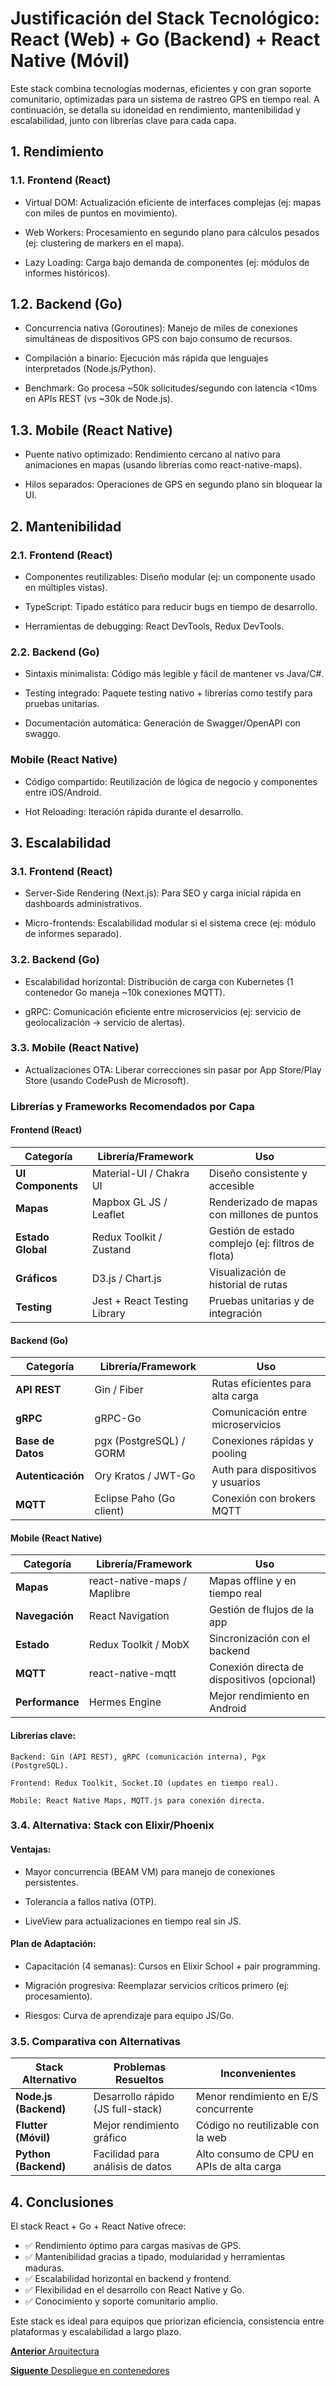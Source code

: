 # Justificación del Stack Tecnológico: React (Web) + Go (Backend) + React Native (Móvil)

Este stack combina tecnologías modernas, eficientes y con gran soporte comunitario, optimizadas para un sistema de rastreo GPS en tiempo real. A continuación, se detalla su idoneidad en rendimiento, mantenibilidad y escalabilidad, junto con librerías clave para cada capa.

## 1. Rendimiento

### 1.1. Frontend (React)

* Virtual DOM: Actualización eficiente de interfaces complejas (ej: mapas con miles de puntos en movimiento).

* Web Workers: Procesamiento en segundo plano para cálculos pesados (ej: clustering de markers en el mapa).

* Lazy Loading: Carga bajo demanda de componentes (ej: módulos de informes históricos).

## 1.2. Backend (Go)

* Concurrencia nativa (Goroutines): Manejo de miles de conexiones simultáneas de dispositivos GPS con bajo consumo de recursos.

* Compilación a binario: Ejecución más rápida que lenguajes interpretados (Node.js/Python).

* Benchmark: Go procesa ~50k solicitudes/segundo con latencia <10ms en APIs REST (vs ~30k de Node.js).

## 1.3. Mobile (React Native)

* Puente nativo optimizado: Rendimiento cercano al nativo para animaciones en mapas (usando librerías como react-native-maps).

* Hilos separados: Operaciones de GPS en segundo plano sin bloquear la UI.

## 2. Mantenibilidad

### 2.1. Frontend (React)

* Componentes reutilizables: Diseño modular (ej: un componente <MapTracker> usado en múltiples vistas).

* TypeScript: Tipado estático para reducir bugs en tiempo de desarrollo.

* Herramientas de debugging: React DevTools, Redux DevTools.

### 2.2. Backend (Go)

* Sintaxis minimalista: Código más legible y fácil de mantener vs Java/C#.

* Testing integrado: Paquete testing nativo + librerías como testify para pruebas unitarias.

* Documentación automática: Generación de Swagger/OpenAPI con swaggo.

### Mobile (React Native)

* Código compartido: Reutilización de lógica de negocio y componentes entre iOS/Android.

* Hot Reloading: Iteración rápida durante el desarrollo.

## 3. Escalabilidad

### 3.1. Frontend (React)

* Server-Side Rendering (Next.js): Para SEO y carga inicial rápida en dashboards administrativos.

* Micro-frontends: Escalabilidad modular si el sistema crece (ej: módulo de informes separado).

### 3.2. Backend (Go)

* Escalabilidad horizontal: Distribución de carga con Kubernetes (1 contenedor Go maneja ~10k conexiones MQTT).

* gRPC: Comunicación eficiente entre microservicios (ej: servicio de geolocalización → servicio de alertas).

### 3.3. Mobile (React Native)

* Actualizaciones OTA: Liberar correcciones sin pasar por App Store/Play Store (usando CodePush de Microsoft).

### Librerías y Frameworks Recomendados por Capa

#### Frontend (React)

| Categoría       | Librería/Framework               | Uso                                      |
|----------------|----------------------------------|-----------------------------------------|
| **UI Components** | Material-UI / Chakra UI         | Diseño consistente y accesible          |
| **Mapas**        | Mapbox GL JS / Leaflet          | Renderizado de mapas con millones de puntos |
| **Estado Global** | Redux Toolkit / Zustand        | Gestión de estado complejo (ej: filtros de flota) |
| **Gráficos**     | D3.js / Chart.js               | Visualización de historial de rutas     |
| **Testing**      | Jest + React Testing Library   | Pruebas unitarias y de integración      |

#### Backend (Go)

| Categoría       | Librería/Framework            | Uso                                      |
|-----------------|-------------------------------|------------------------------------------|
| **API REST**    | Gin / Fiber                   | Rutas eficientes para alta carga         |
| **gRPC**        | gRPC-Go                       | Comunicación entre microservicios        |
| **Base de Datos** | pgx (PostgreSQL) / GORM      | Conexiones rápidas y pooling             |
| **Autenticación** | Ory Kratos / JWT-Go          | Auth para dispositivos y usuarios        |
| **MQTT**        | Eclipse Paho (Go client)      | Conexión con brokers MQTT                |

#### Mobile (React Native)

| Categoría      | Librería/Framework          | Uso                                      |
|----------------|-----------------------------|------------------------------------------|
| **Mapas**      | react-native-maps / Maplibre | Mapas offline y en tiempo real           |
| **Navegación** | React Navigation            | Gestión de flujos de la app              |
| **Estado**     | Redux Toolkit / MobX        | Sincronización con el backend            |
| **MQTT**       | react-native-mqtt           | Conexión directa de dispositivos (opcional) |
| **Performance**| Hermes Engine               | Mejor rendimiento en Android             |


#### Librerías clave:

    Backend: Gin (API REST), gRPC (comunicación interna), Pgx (PostgreSQL).

    Frontend: Redux Toolkit, Socket.IO (updates en tiempo real).

    Mobile: React Native Maps, MQTT.js para conexión directa.

### 3.4. Alternativa: Stack con Elixir/Phoenix

#### Ventajas:

* Mayor concurrencia (BEAM VM) para manejo de conexiones persistentes.

* Tolerancia a fallos nativa (OTP).

* LiveView para actualizaciones en tiempo real sin JS.

#### Plan de Adaptación:

* Capacitación (4 semanas): Cursos en Elixir School + pair programming.

* Migración progresiva: Reemplazar servicios críticos primero (ej: procesamiento).

* Riesgos: Curva de aprendizaje para equipo JS/Go.

### 3.5. Comparativa con Alternativas

| Stack Alternativo      | Problemas Resueltos                  | Inconvenientes                          |
|------------------------|--------------------------------------|-----------------------------------------|
| **Node.js (Backend)**  | Desarrollo rápido (JS full-stack)    | Menor rendimiento en E/S concurrente    |
| **Flutter (Móvil)**    | Mejor rendimiento gráfico            | Código no reutilizable con la web       |
| **Python (Backend)**   | Facilidad para análisis de datos     | Alto consumo de CPU en APIs de alta carga |

## 4. Conclusiones

El stack React + Go + React Native ofrece:
* ✅ Rendimiento óptimo para cargas masivas de GPS.
* ✅ Mantenibilidad gracias a tipado, modularidad y herramientas maduras.
* ✅ Escalabilidad horizontal en backend y frontend.
* ✅ Flexibilidad en el desarrollo con React Native y Go.
* ✅ Conocimiento y soporte comunitario amplio.

Este stack es ideal para equipos que priorizan eficiencia, consistencia entre plataformas y escalabilidad a largo plazo.

[__Anterior__ Arquitectura](/docs/Readme.md)

[__Siguente__ Despliegue en contenedores](/docs/despliegue-en-contenedores.md)